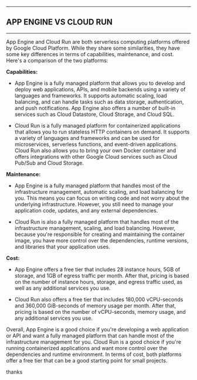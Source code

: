 ___
## **APP ENGINE VS CLOUD RUN**

___

App Engine and Cloud Run are both serverless computing platforms offered by Google Cloud Platform. While they share some similarities, they have some key differences in terms of capabilities, maintenance, and cost. Here's a comparison of the two platforms:


**Capabilities:**

*   App Engine is a fully managed platform that allows you to develop and deploy web applications, APIs, and mobile backends using a variety of languages and frameworks. It supports automatic scaling, load balancing, and can handle tasks such as data storage, authentication, and push notifications. App Engine also offers a number of built-in services such as Cloud Datastore, Cloud Storage, and Cloud SQL.


*   Cloud Run is a fully managed platform for containerized applications that allows you to run stateless HTTP containers on demand. It supports a variety of languages and frameworks and can be used for microservices, serverless functions, and event-driven applications. Cloud Run also allows you to bring your own Docker container and offers integrations with other Google Cloud services such as Cloud Pub/Sub and Cloud Storage.


**Maintenance:**

*   App Engine is a fully managed platform that handles most of the infrastructure management, automatic scaling, and load balancing for you. This means you can focus on writing code and not worry about the underlying infrastructure. However, you still need to manage your application code, updates, and any external dependencies.

*   Cloud Run is also a fully managed platform that handles most of the infrastructure management, scaling, and load balancing. However, because you're responsible for creating and maintaining the container image, you have more control over the dependencies, runtime versions, and libraries that your application uses.

**Cost:**

*   App Engine offers a free tier that includes 28 instance hours, 5GB of storage, and 1GB of egress traffic per month. After that, pricing is based on the number of instance hours, storage, and egress traffic used, as well as any additional services you use.

*   Cloud Run also offers a free tier that includes 180,000 vCPU-seconds and 360,000 GiB-seconds of memory usage per month. After that, pricing is based on the number of vCPU-seconds, memory usage, and any additional services you use.


Overall, App Engine is a good choice if you're developing a web application or API and want a fully managed platform that can handle most of the infrastructure management for you. Cloud Run is a good choice if you're running containerized applications and want more control over the dependencies and runtime environment. In terms of cost, both platforms offer a free tier that can be a good starting point for small projects.

thanks